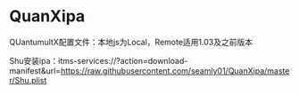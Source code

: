 # QuanXipa

QUantumultX配置文件：本地js为Local，Remote适用1.03及之前版本



Shu安装ipa：itms-services://?action=download-manifest&amp;url=https://raw.githubusercontent.com/seamly01/QuanXipa/master/Shu.plist
